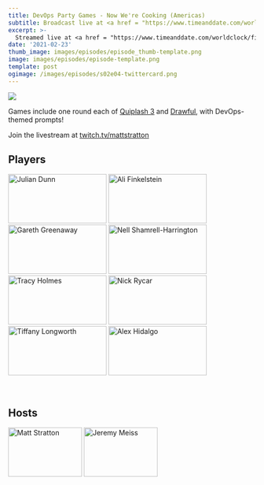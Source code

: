 ```yaml
---
title: DevOps Party Games - Now We're Cooking (Americas)
subtitle: Broadcast live at <a href = "https://www.timeanddate.com/worldclock/fixedtime.html?msg=DevOps+Party+Games+S02E04&iso=20210223T20&p1=64" target = "_blank">Tuesday 23 February 8PM US CT</a> 
excerpt: >-
  Streamed live at <a href = "https://www.timeanddate.com/worldclock/fixedtime.html?msg=DevOps+Party+Games+S02E04&iso=20210223T20&p1=64" target = "_blank">20:00 UTC-6</a><br> on Tuesday 23 February
date: '2021-02-23'
thumb_image: images/episodes/episode_thumb-template.png
image: images/episodes/episode-template.png
template: post
ogimage: /images/episodes/s02e04-twittercard.png
---
```

<a target="_blank" href="https://calendar.google.com/event?action=TEMPLATE&amp;tmeid=NXE3bnJjcWFwYWFocWdtZ3ExMW90ZDBuNTAgZHUyYXJxZGhlcjJsNGs0MTducXRsdjE4ZmNAZw&amp;tmsrc=du2arqdher2l4k417nqtlv18fc%40group.calendar.google.com"><img border="0" src="/images/add-to-calendar.png" class = "player-episode-page"></a>
<br clear = "all">

Games include one round each of [Quiplash 3](https://www.jackboxgames.com/quiplash-three/) and [Drawful](https://www.jackboxgames.com/drawful-two/), with DevOps-themed prompts!

Join the livestream at [twitch.tv/mattstratton](https://twitch.tv/mattstratton)

## Players

<a href = "https://twitter.com/julian_dunn" class = "player-episode-page" target = "_blank"><img src = "/images/players/julian-dunn.png" alt="Julian Dunn" width="200" height="100" class = "player-episode-page"></a>
<a href = "https://twitter.com/endingwithali" class = "player-episode-page" target = "_blank"><img src = "/images/players/ali-finkelstein.png" alt="Ali Finkelstein" width="200" height="100" class = "player-episode-page"></a>
<a href = "https://twitter.com/garethgreenaway" class = "player-episode-page" target = "_blank"><img src = "/images/players/gareth-greenaway.png" alt="Gareth Greenaway" width="200" height="100" class = "player-episode-page"></a>
<a href = "https://twitter.com/nellshamrell" class = "player-episode-page" target = "_blank"><img src = "/images/players/nell-shamrell-harrington.png" alt="Nell Shamrell-Harrington" width="200" height="100" class = "player-episode-page"></a>
<a href = "https://twitter.com/tracypholmes" class = "player-episode-page" target = "_blank"><img src = "/images/players/tracy-holmes.png" alt="Tracy Holmes" width="200" height="100" class = "player-episode-page"></a>
<a href = "https://twitter.com/rycar" class = "player-episode-page" target = "_blank"><img src = "/images/players/nick-rycar.png" alt="Nick Rycar" width="200" height="100" class = "player-episode-page"></a>
<a href = "https://twitter.com/thelongshanx" class = "player-episode-page" target = "_blank"><img src = "/images/players/tiffany-longworth.png" alt="Tiffany Longworth" width="200" height="100" class = "player-episode-page"></a>
<a href = "https://twitter.com/ahidalgosre" class = "player-episode-page" target = "_blank"><img src = "/images/players/alex-hidalgo.png" alt="Alex Hidalgo" width="200" height="100" class = "player-episode-page"></a>

<br clear = "all">

## Hosts
<a href = "https://twitter.com/mattstratton" class = "player-episode-page"><img src = "/images/hosts/matty2.png" alt="Matt Stratton" width="150" height="100" class = "player-episode-page"></a>
<a href = "https://twitter.com/iamjerdog" class = "player-episode-page"><img src = "/images/hosts/jeremy-meiss.png" alt="Jeremy Meiss" width="150" height="100" class = "player-episode-page"></a>

